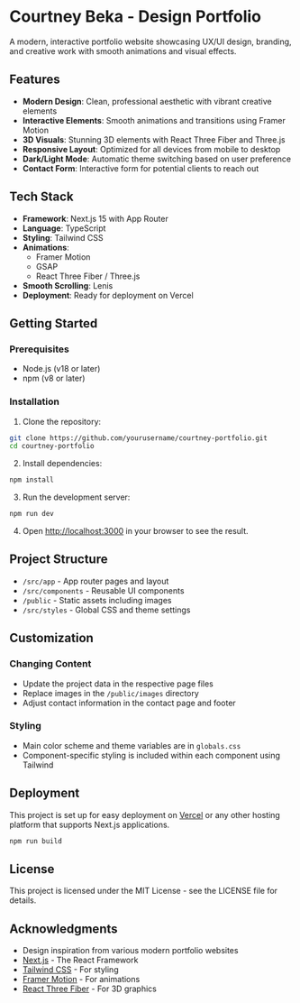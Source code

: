 # Courtney Beka - Design Portfolio

A modern, interactive portfolio website showcasing UX/UI design, branding, and creative work with smooth animations and visual effects.

## Features

- **Modern Design**: Clean, professional aesthetic with vibrant creative elements
- **Interactive Elements**: Smooth animations and transitions using Framer Motion
- **3D Visuals**: Stunning 3D elements with React Three Fiber and Three.js
- **Responsive Layout**: Optimized for all devices from mobile to desktop
- **Dark/Light Mode**: Automatic theme switching based on user preference
- **Contact Form**: Interactive form for potential clients to reach out

## Tech Stack

- **Framework**: Next.js 15 with App Router
- **Language**: TypeScript
- **Styling**: Tailwind CSS
- **Animations**: 
  - Framer Motion
  - GSAP
  - React Three Fiber / Three.js
- **Smooth Scrolling**: Lenis
- **Deployment**: Ready for deployment on Vercel

## Getting Started

### Prerequisites

- Node.js (v18 or later)
- npm (v8 or later)

### Installation

1. Clone the repository:
```bash
git clone https://github.com/yourusername/courtney-portfolio.git
cd courtney-portfolio
```

2. Install dependencies:
```bash
npm install
```

3. Run the development server:
```bash
npm run dev
```

4. Open [http://localhost:3000](http://localhost:3000) in your browser to see the result.

## Project Structure

- `/src/app` - App router pages and layout
- `/src/components` - Reusable UI components
- `/public` - Static assets including images
- `/src/styles` - Global CSS and theme settings

## Customization

### Changing Content

- Update the project data in the respective page files
- Replace images in the `/public/images` directory
- Adjust contact information in the contact page and footer

### Styling

- Main color scheme and theme variables are in `globals.css`
- Component-specific styling is included within each component using Tailwind

## Deployment

This project is set up for easy deployment on [Vercel](https://vercel.com) or any other hosting platform that supports Next.js applications.

```bash
npm run build
```

## License

This project is licensed under the MIT License - see the LICENSE file for details.

## Acknowledgments

- Design inspiration from various modern portfolio websites
- [Next.js](https://nextjs.org/) - The React Framework
- [Tailwind CSS](https://tailwindcss.com) - For styling
- [Framer Motion](https://www.framer.com/motion/) - For animations
- [React Three Fiber](https://docs.pmnd.rs/react-three-fiber) - For 3D graphics
